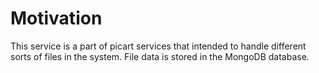 # Motivation
This service is a part of picart services that intended to handle different sorts of files in the system. File data is stored in the MongoDB database.

